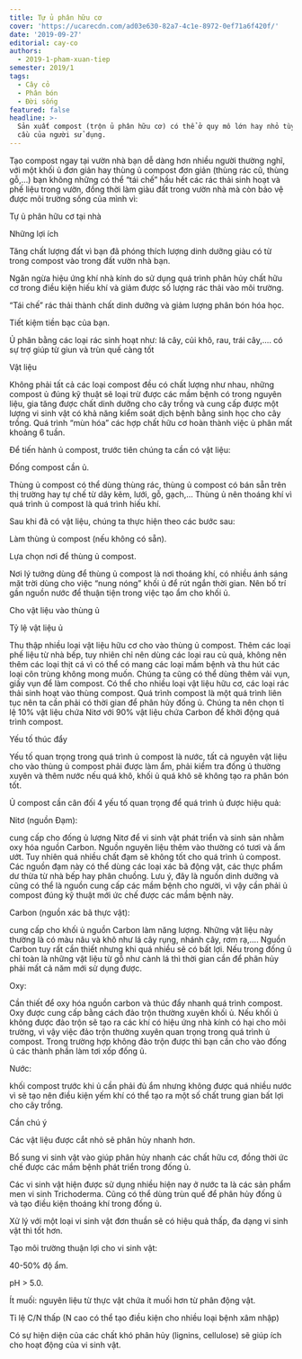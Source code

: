```yaml
---
title: Tự ủ phân hữu cơ
cover: 'https://ucarecdn.com/ad03e630-82a7-4c1e-8972-0ef71a6f420f/'
date: '2019-09-27'
editorial: cay-co
authors:
  - 2019-1-pham-xuan-tiep
semester: 2019/1
tags:
  - Cây cỏ
  - Phân bón
  - Đời sống
featured: false
headline: >-
  Sản xuất compost (trộn ủ phân hữu cơ) có thể ở quy mô lớn hay nhỏ tùy theo nhu
  cầu của người sử dụng.
---
```

Tạo compost ngay tại vườn nhà bạn dễ dàng hơn nhiều người thường nghĩ, với một khối ủ đơn giản hay thùng ủ compost đơn giản (thùng rác cũ, thùng gỗ,…) bạn không những có thể “tái chế” hầu hết các rác thải sinh hoạt và phế liệu trong vườn, đồng thời làm giàu đất trong vườn nhà mà còn bảo vệ được môi trường sống của mình vì:



Tự ủ phân hữu cơ tại nhà

Những lợi ích

Tăng chất lượng đất vì bạn đã phóng thích lượng dinh dưỡng giàu có từ trong compost vào trong đất vườn nhà bạn.



Ngăn ngừa hiệu ứng khí nhà kính do sử dụng quá trình phân hủy chất hữu cơ trong điều kiện hiếu khí và giảm được số lượng rác thải vào môi trường.



“Tái chế” rác thải thành chất dinh dưỡng và giảm lượng phân bón hóa học.



Tiết kiệm tiền bạc của bạn.

Ủ phân bằng các loại rác sinh hoạt như: lá cây, củi khô, rau, trái cây,…. có sự trợ giúp từ giun và trùn quế càng tốt



Vật liệu

Không phải tất cả các loại compost đều có chất lượng như nhau, những compost ủ đúng kỹ thuật sẽ loại trừ được các mầm bệnh có trong nguyên liệu, gia tăng được chất dinh dưỡng cho cây trồng và cung cấp được một lượng vi sinh vật có khả năng kiểm soát dịch bệnh bằng sinh học cho cây trồng. Quá trình “mùn hóa” các hợp chất hữu cơ hoàn thành việc ủ phân mất khoảng 6 tuần.



Để tiến hành ủ compost, trước tiên chúng ta cần có vật liệu:



Đống compost cần ủ.



Thùng ủ compost có thể dùng thùng rác, thùng ủ compost có bán sẵn trên thị trường hay tự chế từ dây kẽm, lưới, gỗ, gạch,… Thùng ủ nên thoáng khí vì quá trình ủ compost là quá trình hiếu khí.



Sau khi đã có vật liệu, chúng ta thực hiện theo các bước sau:



Làm thùng ủ compost (nếu không có sẵn).



Lựa chọn nơi để thùng ủ compost.



Nơi lý tưởng dùng để thùng ủ compost là nơi thoáng khí, có nhiều ánh sáng mặt trời dùng cho việc “nung nóng” khối ủ để rút ngắn thời gian. Nên bố trí gần nguồn nước để thuận tiện trong việc tạo ẩm cho khối ủ.



Cho vật liệu vào thùng ủ

Tỷ lệ vật liệu ủ

Thu thập nhiều loại vật liệu hữu cơ cho vào thùng ủ compost. Thêm các loại phế liệu từ nhà bếp, tuy nhiên chỉ nên dùng các loại rau củ quả, không nên thêm các loại thịt cá vì có thể có mang các loại mầm bệnh và thu hút các loại côn trùng không mong muốn. Chúng ta cũng có thể dùng thêm vải vụn, giấy vụn để làm compost. Có thể cho nhiều loại vật liệu hữu cơ, các loại rác thải sinh hoạt vào thùng compost. Quá trình compost là một quá trình liên tục nên ta cần phải có thời gian để phân hủy đống ủ. Chúng ta nên chọn tỉ lệ 10% vật liệu chứa Nitơ với 90% vật liệu chứa Carbon để khởi động quá trình compost.



Yếu tố thúc đẩy

Yếu tố quan trọng trong quá trình ủ compost là nước, tất cả nguyên vật liệu cho vào thùng ủ compost phải được làm ẩm, phải kiểm tra đống ủ thường xuyên và thêm nước nếu quá khô, khối ủ quá khô sẽ không tạo ra phân bón tốt.



Ủ compost cần cân đối 4 yếu tố quan trọng để quá trình ủ được hiệu quả:



Nitơ (nguồn Đạm):

cung cấp cho đống ủ lượng Nitơ để vi sinh vật phát triển và sinh sản nhằm oxy hóa nguồn Carbon. Nguồn nguyên liệu thêm vào thường có tươi và ẩm ướt. Tuy nhiên quá nhiều chất đạm sẽ không tốt cho quá trình ủ compost. Các nguồn đạm này có thể dùng các loại xác bã động vật, các thực phẩm dư thừa từ nhà bếp hay phân chuồng. Lưu ý, đây là nguồn dinh dưỡng và cũng có thể là nguồn cung cấp các mầm bệnh cho người, vì vậy cần phải ủ compost đúng kỹ thuật mới ức chế được các mầm bệnh này.



Carbon (nguồn xác bã thực vật):

cung cấp cho khối ủ nguồn Carbon làm năng lượng. Những vật liệu này thường là có màu nâu và khô như lá cây rụng, nhánh cây, rơm rạ,…. Nguồn Carbon tuy rất cần thiết nhưng khi quá nhiều sẽ có bất lợi. Nếu trong đống ủ chỉ toàn là những vật liệu từ gỗ như cành lá thì thời gian cần để phân hủy phải mất cả năm mới sử dụng được.



Oxy:

Cần thiết để oxy hóa nguồn carbon và thúc đẩy nhanh quá trình compost. Oxy được cung cấp bằng cách đảo trộn thường xuyên khối ủ. Nếu khối ủ không được đảo trộn sẽ tạo ra các khí có hiệu ứng nhà kính có hại cho môi trường, vì vậy việc đảo trộn thường xuyên quan trọng trong quá trình ủ compost. Trong trường hợp không đảo trộn được thì bạn cần cho vào đống ủ các thành phần làm tơi xốp đống ủ.



Nước:

khối compost trước khi ủ cần phải đủ ẩm nhưng không được quá nhiều nước vì sẽ tạo nên điều kiện yếm khí có thể tạo ra một số chất trung gian bất lợi cho cây trồng.



Cần chú ý

Các vật liệu được cắt nhỏ sẽ phân hủy nhanh hơn.



Bổ sung vi sinh vật vào giúp phân hủy nhanh các chất hữu cơ, đồng thời ức chế được các mầm bệnh phát triển trong đống ủ.



Các vi sinh vật hiện được sử dụng nhiều hiện nay ở nước ta là các sản phẩm men vi sinh Trichoderma. Cũng có thể dùng trùn quế để phân hủy đống ủ và tạo điều kiện thoáng khí trong đống ủ.



Xử lý với một loại vi sinh vật đơn thuần sẽ có hiệu quả thấp, đa dạng vi sinh vật thì tốt hơn.



Tạo môi trường thuận lợi cho vi sinh vật:

40-50% độ ẩm.

pH > 5.0.

Ít muối: nguyên liệu từ thực vật chứa ít muối hơn từ phân động vật.

Tỉ lệ C/N thấp (N cao có thể tạo điều kiện cho nhiều loại bệnh xâm nhập)

Có sự hiện diện của các chất khó phân hủy (lignins, cellulose) sẽ giúp ích cho hoạt động của vi sinh vật.
